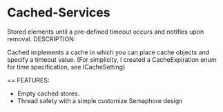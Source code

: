 # Cached-Services
Stored elements until a pre-defined timeout occurs and notifies upon removal.
DESCRIPTION:

Cached implements a cache in which you can place cache objects and specify a timeout value.
(For simplicity, I created a CacheExpiration enum for time specification, see ICacheSetting)

== FEATURES:

* Empty cached stores.
* Thread safety with a simple customize Semaphore design


